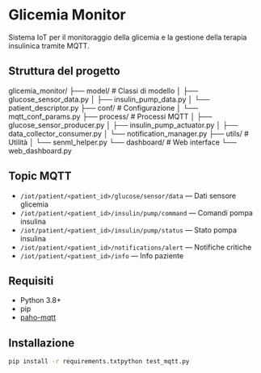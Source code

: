 # Glicemia Monitor

Sistema IoT per il monitoraggio della glicemia e la gestione della terapia insulinica tramite MQTT.

## Struttura del progetto

glicemia_monitor/
├── model/                    # Classi di modello
│   ├── glucose_sensor_data.py
│   ├── insulin_pump_data.py
│   └── patient_descriptor.py
├── conf/                     # Configurazione
│   └── mqtt_conf_params.py
├── process/                  # Processi MQTT
│   ├── glucose_sensor_producer.py
│   ├── insulin_pump_actuator.py
│   ├── data_collector_consumer.py
│   └── notification_manager.py
├── utils/                    # Utilità
│   └── senml_helper.py
└── dashboard/               # Web interface
    └── web_dashboard.py

## Topic MQTT

- `/iot/patient/<patient_id>/glucose/sensor/data` — Dati sensore glicemia
- `/iot/patient/<patient_id>/insulin/pump/command` — Comandi pompa insulina
- `/iot/patient/<patient_id>/insulin/pump/status` — Stato pompa insulina
- `/iot/patient/<patient_id>/notifications/alert` — Notifiche critiche
- `/iot/patient/<patient_id>/info` — Info paziente

## Requisiti

- Python 3.8+
- pip
- [paho-mqtt](https://pypi.org/project/paho-mqtt/)

## Installazione

```bash
pip install -r requirements.txtpython test_mqtt.py